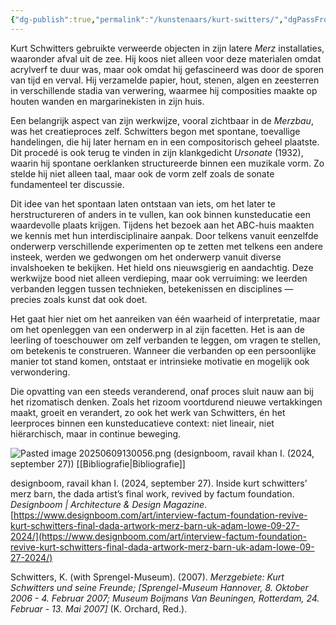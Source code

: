 ```yaml
---
{"dg-publish":true,"permalink":"/kunstenaars/kurt-switters/","dgPassFrontmatter":true}
---
```



Kurt Schwitters gebruikte verweerde objecten in zijn latere _Merz_ installaties, waaronder afval uit de zee. Hij koos niet alleen voor deze materialen omdat acrylverf te duur was, maar ook omdat hij gefascineerd was door de sporen van tijd en verval. Hij verzamelde papier, hout, stenen, algen en zeesterren in verschillende stadia van verwering, waarmee hij composities maakte op houten wanden en margarinekisten in zijn huis.

Een belangrijk aspect van zijn werkwijze, vooral zichtbaar in de _Merzbau_, was het creatieproces zelf. Schwitters begon met spontane, toevallige handelingen, die hij later hernam en in een compositorisch geheel plaatste. Dit procedé is ook terug te vinden in zijn klankgedicht _Ursonate_ (1932), waarin hij spontane oerklanken structureerde binnen een muzikale vorm. Zo stelde hij niet alleen taal, maar ook de vorm zelf zoals de sonate fundamenteel ter discussie.

Dit idee van het spontaan laten ontstaan van iets, om het later te herstructureren of anders in te vullen, kan ook binnen kunsteducatie een waardevolle plaats krijgen. Tijdens het bezoek aan het ABC-huis maakten we kennis met hun interdisciplinaire aanpak. Door telkens vanuit eenzelfde onderwerp verschillende experimenten op te zetten met telkens een andere insteek, werden we gedwongen om het onderwerp vanuit diverse invalshoeken te bekijken. Het hield ons nieuwsgierig en aandachtig. Deze werkwijze bood niet alleen verdieping, maar ook verruiming: we leerden verbanden leggen tussen technieken, betekenissen en disciplines — precies zoals kunst dat ook doet.

Het gaat hier niet om het aanreiken van één waarheid of interpretatie, maar om het openleggen van een onderwerp in al zijn facetten. Het is aan de leerling of toeschouwer om zelf verbanden te leggen, om vragen te stellen, om betekenis te construeren. Wanneer die verbanden op een persoonlijke manier tot stand komen, ontstaat er intrinsieke motivatie en mogelijk ook verwondering.

Die opvatting van een steeds veranderend, onaf proces sluit nauw aan bij het rizomatisch denken. Zoals het rizoom voortdurend nieuwe vertakkingen maakt, groeit en verandert, zo ook het werk van Schwitters, én het leerproces binnen een kunsteducatieve context: niet lineair, niet hiërarchisch, maar in continue beweging.

![Pasted image 20250609130056.png](/img/user/Pasted%20image%2020250609130056.png)
(designboom, ravail khan I. (2024, september 27))
[[Bibliografie\|Bibliografie]]

designboom, ravail khan I. (2024, september 27). Inside kurt schwitters’ merz barn, the dada artist’s final work, revived by factum foundation. _Designboom | Architecture & Design Magazine_. [https://www.designboom.com/art/interview-factum-foundation-revive-kurt-schwitters-final-dada-artwork-merz-barn-uk-adam-lowe-09-27-2024/](https://www.designboom.com/art/interview-factum-foundation-revive-kurt-schwitters-final-dada-artwork-merz-barn-uk-adam-lowe-09-27-2024/)

Schwitters, K. (with Sprengel-Museum). (2007). _Merzgebiete: Kurt Schwitters und seine Freunde; [Sprengel-Museum Hannover, 8. Oktober 2006 - 4. Februar 2007; Museum Boijmans Van Beuningen, Rotterdam, 24. Februar - 13. Mai 2007]_ (K. Orchard, Red.).